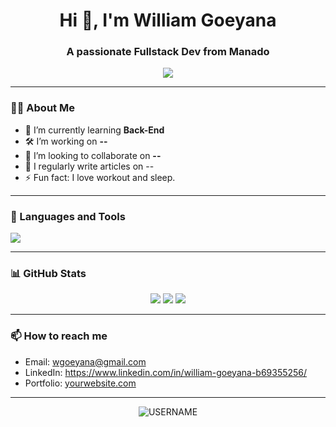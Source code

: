 <!-- GitHub Profile README Template -->

<h1 align="center">Hi 👋, I'm William Goeyana</h1>
<h3 align="center">A passionate Fullstack Dev from Manado</h3>

<p align="center">
  <img src="https://readme-typing-svg.herokuapp.com/?lines=Welcome+to+my+GitHub!;I+love+coding+💻;Always+learning+something+new!" />
</p>

---

### 🧑‍💻 About Me

- 🌱 I’m currently learning **Back-End**
- 🛠️ I’m working on **--**
- 👯 I’m looking to collaborate on **--**
- 📝 I regularly write articles on --
- ⚡ Fun fact: I love workout and sleep.

---

### 🧰 Languages and Tools

<p>
  <img src="https://skillicons.dev/icons?i=js,ts,react,nodejs,python,java,html,css,figma,git,github,react_native&theme=light" />
</p>

---

### 📊 GitHub Stats

<p align="center">
  <img src="https://github-readme-stats.vercel.app/api?username=USERNAME&show_icons=true&theme=tokyonight&hide_border=true" />
  <img src="https://github-readme-streak-stats.herokuapp.com?user=USERNAME&theme=tokyonight&hide_border=true" />
  <img src="https://github-readme-stats.vercel.app/api/top-langs/?username=USERNAME&layout=compact&theme=tokyonight&hide_border=true" />
</p>

---

### 📫 How to reach me

- Email: wgoeyana@gmail.com
- LinkedIn: https://www.linkedin.com/in/william-goeyana-b69355256/
- Portfolio: [yourwebsite.com](https://yourwebsite.com)

---

<p align="center">
  <img src="https://komarev.com/ghpvc/?username=USERNAME&label=Profile%20views&color=0e75b6&style=flat" alt="USERNAME" />
</p>
